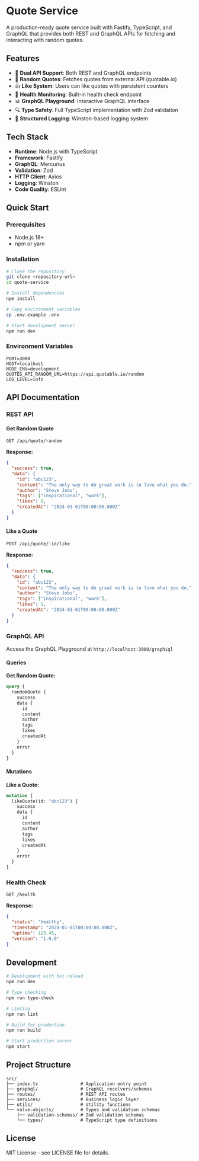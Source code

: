 # Quote Service

A production-ready quote service built with Fastify, TypeScript, and GraphQL that provides both REST and GraphQL APIs for fetching and interacting with random quotes.

## Features

- 🎯 **Dual API Support**: Both REST and GraphQL endpoints
- 🎲 **Random Quotes**: Fetches quotes from external API (quotable.io)
- 👍 **Like System**: Users can like quotes with persistent counters
- 🏥 **Health Monitoring**: Built-in health check endpoint
- 📊 **GraphQL Playground**: Interactive GraphQL interface
- 🔍 **Type Safety**: Full TypeScript implementation with Zod validation
- 📝 **Structured Logging**: Winston-based logging system

## Tech Stack

- **Runtime**: Node.js with TypeScript
- **Framework**: Fastify
- **GraphQL**: Mercurius
- **Validation**: Zod
- **HTTP Client**: Axios
- **Logging**: Winston
- **Code Quality**: ESLint

## Quick Start

### Prerequisites
- Node.js 18+
- npm or yarn

### Installation

```bash
# Clone the repository
git clone <repository-url>
cd quote-service

# Install dependencies
npm install

# Copy environment variables
cp .env.example .env

# Start development server
npm run dev
```

### Environment Variables

```env
PORT=3000
HOST=localhost
NODE_ENV=development
QUOTES_API_RANDOM_URL=https://api.quotable.io/random
LOG_LEVEL=info
```

## API Documentation

### REST API

#### Get Random Quote
```http
GET /api/quote/random
```

**Response:**
```json
{
  "success": true,
  "data": {
    "id": "abc123",
    "content": "The only way to do great work is to love what you do.",
    "author": "Steve Jobs",
    "tags": ["inspirational", "work"],
    "likes": 0,
    "createdAt": "2024-01-01T00:00:00.000Z"
  }
}
```

#### Like a Quote
```http
POST /api/quote/:id/like
```

**Response:**
```json
{
  "success": true,
  "data": {
    "id": "abc123",
    "content": "The only way to do great work is to love what you do.",
    "author": "Steve Jobs",
    "tags": ["inspirational", "work"],
    "likes": 1,
    "createdAt": "2024-01-01T00:00:00.000Z"
  }
}
```

### GraphQL API

Access the GraphQL Playground at `http://localhost:3000/graphiql`

#### Queries

**Get Random Quote:**
```graphql
query {
  randomQuote {
    success
    data {
      id
      content
      author
      tags
      likes
      createdAt
    }
    error
  }
}
```

#### Mutations

**Like a Quote:**
```graphql
mutation {
  likeQuote(id: "abc123") {
    success
    data {
      id
      content
      author
      tags
      likes
      createdAt
    }
    error
  }
}
```

### Health Check

```http
GET /health
```

**Response:**
```json
{
  "status": "healthy",
  "timestamp": "2024-01-01T00:00:00.000Z",
  "uptime": 123.45,
  "version": "1.0.0"
}
```

## Development

```bash
# Development with hot reload
npm run dev

# Type checking
npm run type-check

# Linting
npm run lint

# Build for production
npm run build

# Start production server
npm start
```

## Project Structure

```
src/
├── index.ts                # Application entry point
├── graphql/                # GraphQL resolvers/schemas
├── routes/                 # REST API routes
├── services/               # Business logic layer
├── utils/                  # Utility functions
└── value-objects/          # Types and validation schemas
    ├── validation-schemas/ # Zod validation schemas
    └── types/              # TypeScript type definitions
```

## License

MIT License - see LICENSE file for details.